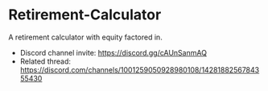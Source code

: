 # Retirement-Calculator
A retirement calculator with equity factored in.

* Discord channel invite: <https://discord.gg/cAUnSanmAQ>
* Related thread: <https://discord.com/channels/1001259050928980108/1428188256784355430>
